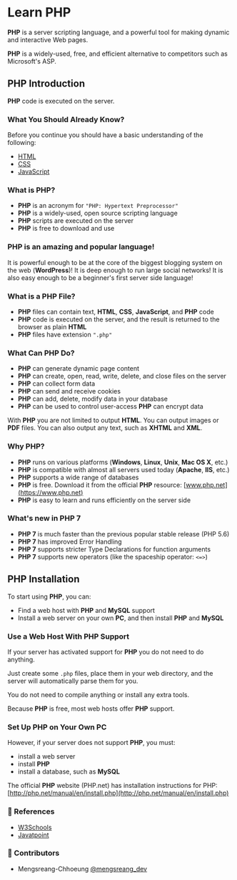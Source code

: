 # Learn PHP

**PHP** is a server scripting language, and a powerful tool for making dynamic and interactive Web pages.

**PHP** is a widely-used, free, and efficient alternative to competitors such as Microsoft's ASP.

## PHP Introduction

**PHP** code is executed on the server.

### What You Should Already Know?

Before you continue you should have a basic understanding of the following:

- [HTML](https://www.w3schools.com/html/default.asp)
- [CSS](https://www.w3schools.com/css/default.asp)
- [JavaScript](https://www.w3schools.com/js/default.asp)

### What is PHP?

- **PHP** is an acronym for `"PHP: Hypertext Preprocessor"`
- **PHP** is a widely-used, open source scripting language
- **PHP** scripts are executed on the server
- **PHP** is free to download and use

### PHP is an amazing and popular language!

It is powerful enough to be at the core of the biggest blogging system on the web (**WordPress**)!
It is deep enough to run large social networks!
It is also easy enough to be a beginner's first server side language!

### What is a PHP File?

- **PHP** files can contain text, **HTML**, **CSS**, **JavaScript**, and **PHP** code
- **PHP** code is executed on the server, and the result is returned to the browser as plain **HTML**
- **PHP** files have extension `".php"`

### What Can PHP Do?

- **PHP** can generate dynamic page content
- **PHP** can create, open, read, write, delete, and close files on the server
- **PHP** can collect form data
- **PHP** can send and receive cookies
- **PHP** can add, delete, modify data in your database
- **PHP** can be used to control user-access
  **PHP** can encrypt data

With **PHP** you are not limited to output **HTML**. You can output images or **PDF** files. You can also output any text, such as **XHTML** and **XML**.

### Why PHP?

- **PHP** runs on various platforms (**Windows**, **Linux**, **Unix**, **Mac OS X**, etc.)
- **PHP** is compatible with almost all servers used today (**Apache**, **IIS**, etc.)
- **PHP** supports a wide range of databases
- **PHP** is free. Download it from the official **PHP** resource: [www.php.net](https://www.php.net)
- **PHP** is easy to learn and runs efficiently on the server side

### What's new in PHP 7

- **PHP 7** is much faster than the previous popular stable release (PHP 5.6)
- **PHP 7** has improved Error Handling
- **PHP 7** supports stricter Type Declarations for function arguments
- **PHP 7** supports new operators (like the spaceship operator: `<=>`)

## PHP Installation

To start using **PHP**, you can:

- Find a web host with **PHP** and **MySQL** support
- Install a web server on your own **PC**, and then install **PHP** and **MySQL**

### Use a Web Host With PHP Support

If your server has activated support for **PHP** you do not need to do anything.

Just create some `.php` files, place them in your web directory, and the server will automatically parse them for you.

You do not need to compile anything or install any extra tools.

Because **PHP** is free, most web hosts offer **PHP** support.

### Set Up PHP on Your Own PC

However, if your server does not support **PHP**, you must:

- install a web server
- install **PHP**
- install a database, such as **MySQL**

The official **PHP** website (PHP.net) has installation instructions for PHP: [http://php.net/manual/en/install.php](http://php.net/manual/en/install.php)

### 📜 References

- [W3Schools](https://www.w3schools.com/c)
- [Javatpoint](https://www.javatpoint.com/c-programming-language-tutorial)

### 🤝 Contributors

- Mengsreang-Chhoeung [@mengsreang_dev](https://twitter.com/mengsreang_dev)
